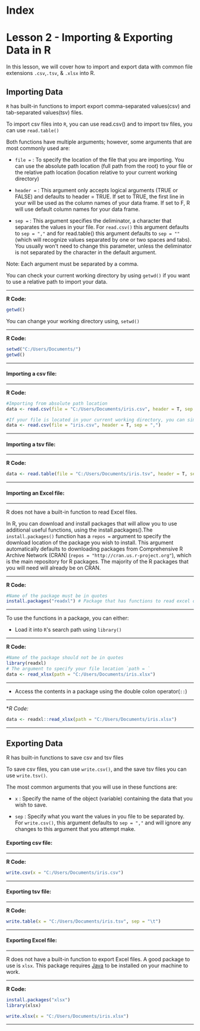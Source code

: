 # Index

# Lesson 2 - Importing & Exporting Data in R

In this lesson, we will cover how to import and export data with common file extensions `.csv`,`.tsv`, & `.xlsx` into R.

## Importing Data

`R` has built-in functions to import export comma-separated values(csv) and tab-separated values(tsv) files. 

To import csv files into `R`, you can use read.csv() and to import tsv files, you can use `read.table()`

Both functions have multiple arguments; however, some arguments that are most commonly used are:

- `file =` : To specify the location of the file that you are importing. You can use the absolute path location (full path from the root) to your file or the relative path location (location relative to your current working directory)

- `header =` : This argument only accepts logical arguments (TRUE or FALSE) and defaults to header = TRUE. If set to TRUE, the first line in your will be used as the column names of your data frame. If set to F, R will use default column names for your data frame.

- `sep =` : This argument specifies the deliminator, a character that separates the values in your file. For `read.csv()` this argument defaults to `sep = ","` and for read.table() this argument defaults to `sep = ""` (which will recognize values separated by one or two spaces and tabs). You usually won't need to change this parameter, unless the deliminator is not separated by the character in the default argument.

Note: Each argument must be separated by a comma.

You can check your current working directory by using `getwd()` if you want to use a relative path to import your data. 

----
**R Code:**
```R
getwd()
```
You can change your working directory using, `setwd()`

----
**R Code:**
```R
setwd("C:/Users/Documents/")
getwd()
```
----

#### Importing a csv file:

----
**R Code:**
```R
#Importing from absolute path location
data <- read.csv(file = "C:/Users/Documents/iris.csv", header = T, sep = ",")

#If your file is located in your current working directory, you can simply use the name of your file. This would be the relative path location of your file.
data <- read.csv(file = "iris.csv", header = T, sep = ",")
```
----

#### Importing a tsv file:

----
**R Code:**
```R
data <- read.table(file = "C:/Users/Documents/iris.tsv", header = T, sep = "\t")
```
----
#### Importing an Excel file:

----
R does not have a built-in function to read Excel files. 

In R, you can download and install packages that will allow you to use additional useful functions, using the install.packages().The `install.packages()` function has a `repos =` argument to specify the download location of the package you wish to install. This argument automatically defaults to downloading packages from Comprehensive R Archive Network (CRAN) (`repos = "http://cran.us.r-project.org"`), which is the main repository for R packages. The majority of the R packages that you will need will already be on CRAN. 

----
**R Code:**
```R
#Name of the package must be in quotes
install.packages("readxl") # Package that has functions to read excel data into R
```
----
To use the functions in a package, you can either:

- Load it into `R`'s search path using `library()`

----
**R Code:**
```R
#Name of the package should not be in quotes
library(readxl)
# The argument to specify your file location `path = `
data <- read_xlsx(path = "C:/Users/Documents/iris.xlsx")
```
----
- Access the contents in a package using the double colon operator(`::`)

----
**R Code:*
```R
data <- readxl::read_xlsx(path = "C:/Users/Documents/iris.xlsx")
```
----
## Exporting Data

R has built-in functions to save csv and tsv files

To save csv files, you can use `write.csv()`, and the save tsv files you can use `write.tsv()`.

The most common arguments that you will use in these functions are:

- `x` : Specify the name of the object (variable) containing the data that you wish to save.

- `sep` : Specify what you want the values in you file to be separated by. For `write.csv()`, this argument defaults to `sep = ","` and will ignore any changes to this argument that you attempt make. 

#### Exporting csv file:

----
**R Code:**
```R
write.csv(x = "C:/Users/Documents/iris.csv")
```
----
#### Exporting tsv file:

----
**R Code:**
```R
write.table(x = "C:/Users/Documents/iris.tsv", sep = "\t")
```
----
#### Exporting Excel file:

----
R does not have a built-in function to export Excel files. A good package to use is `xlsx`. This package requires [Java](https://www.java.com/en/download/) to be installed on your machine to work.

----

**R Code:**
```R
install.packages("xlsx")
library(xlsx)

write.xlsx(x = "C:/Users/Documents/iris.xlsx")
```
----

